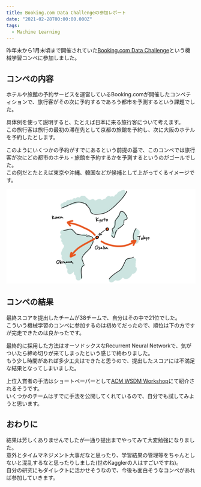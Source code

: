 ```yaml
---
title: Booking.com Data Challengeの参加レポート
date: "2021-02-28T00:00:00.000Z"
tags:
  - Machine Learning
---
```


昨年末から1月末頃まで開催されていた[Booking.com Data Challenge](https://www.bookingchallenge.com/)という機械学習コンペに参加しました。<br>

## コンペの内容

ホテルや旅館の予約サービスを運営しているBooking.comが開催したコンペティションで、旅行客がその次に予約するであろう都市を予測するという課題でした。

具体例を使って説明すると、たとえば日本に来る旅行客について考えます。<br>この旅行客は旅行の最初の滞在先として京都の旅館を予約し、次に大阪のホテルを予約したとします。

このようにいくつかの予約がすでにあるという前提の基で、このコンペでは旅行客が次にどの都市のホテル・旅館を予約するかを予測するというのがゴールでした。<br>
この例だとたとえば東京や沖縄、韓国などが候補として上がってくるイメージです。

![例](example2.png)

## コンペの結果

最終スコアを提出したチームが38チームで、自分はその中で21位でした。<br>
こういう機械学習のコンペに参加するのは初めてだったので、順位は下の方ですが完走できたのは良かったです。

最終的に採用した方法はオーソドックスなRecurrent Neural Networkで、気がついたら締め切りが来てしまったという感じで終わりました。<br>
もう少し時間があれば多少工夫はできたと思うので、提出したスコアには不満足な結果となってしまいました。

上位入賞者の手法はショートペーパーとして[ACM WSDM Workshop](https://web.ec.tuwien.ac.at/webtour21/)にて紹介されるそうです。<br>
いくつかのチームはすでに手法を公開してくれているので、自分でも試してみようと思います。

## おわりに

結果は芳しくありませんでしたが一通り提出までやってみて大変勉強になりました。<br>
意外とタイムマネジメント大事だなと思ったり、学習結果の管理等をちゃんとしないと混乱するなと思ったりしました(世のKagglerの人はすごいですね)。<br>
自分の研究にもダイレクトに活かせそうなので、今後も面白そうなコンペがあれば参加していきます。
